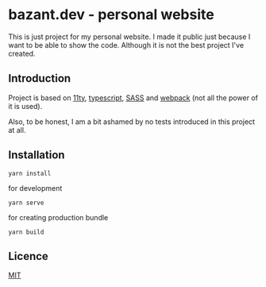 # bazant.dev - personal website
This is just project for my personal website. I made it public just because
I want to be able to show the code. Although it is not the best project 
I've created.

## Introduction
Project is based on 
[11ty](https://11ty.dev), 
[typescript](https://www.typescriptlang.org/), 
[SASS](https://sass-lang.com/) and
[webpack](https://webpack.js.org/) (not all the power of it is used).

Also, to be honest, I am a bit ashamed by no tests introduced in this project at all.

## Installation
```
yarn install
```

for development
```
yarn serve
```

for creating production bundle
```
yarn build
```

## Licence 
[MIT](./LICENSE)